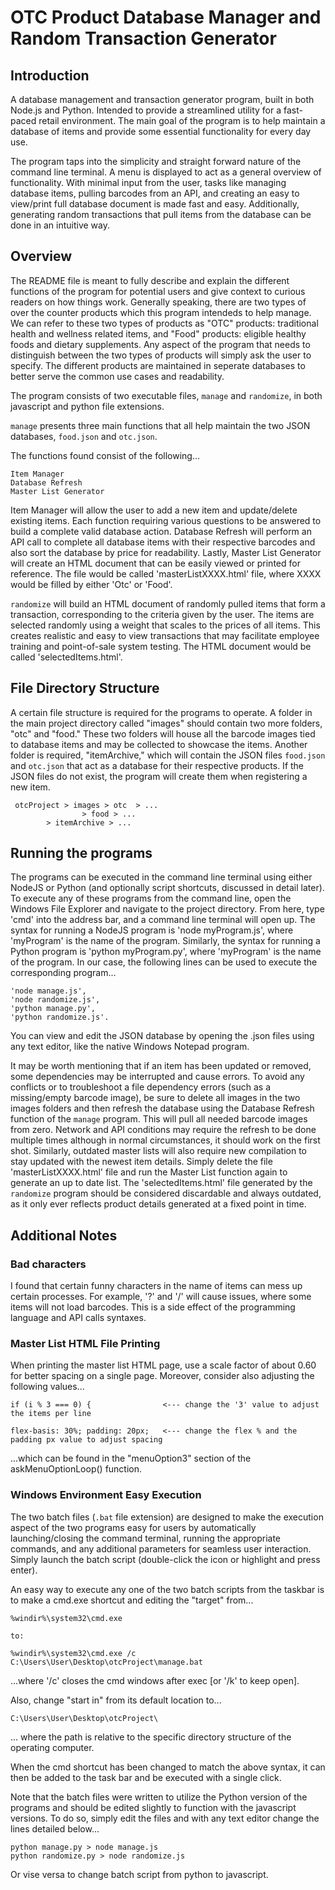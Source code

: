 # OTC Product Database Manager and Random Transaction Generator

## Introduction

A database management and transaction generator program, built in both Node.js and Python. Intended to provide a streamlined utility for a fast-paced retail environment. The main goal of the program is to help maintain a database of items and provide some essential functionality for every day use.

The program taps into the simplicity and straight forward nature of the command line terminal. A menu is displayed to act as a general overview of functionality. With minimal input from the user, tasks like managing database items, pulling barcodes from an API, and creating an easy to view/print full database document is made fast and easy. Additionally, generating random transactions that pull items from the database can be done in an intuitive way.

## Overview

The README file is meant to fully describe and explain the different functions of the program for potential users and give context to curious readers on how things work. Generally speaking, there are two types of over the counter products which this program intendeds to help manage. We can refer to these two types of products as "OTC" products: traditional health and wellness related items, and "Food" products: eligible healthy foods and dietary supplements. Any aspect of the program that needs to distinguish between the two types of products will simply ask the user to specify. The different products are maintained in seperate databases to better serve the common use cases and readability.

The program consists of two executable files, `manage` and `randomize`, in both javascript and python file extensions.

`manage` presents three main functions that all help maintain the two JSON databases, `food.json` and `otc.json`.

The functions found consist of the following...

	Item Manager
	Database Refresh
	Master List Generator

Item Manager will allow the user to add a new item and update/delete existing items. Each function requiring various questions to be answered to build a complete valid database action. Database Refresh will perform an API call to complete all database items with their respective barcodes and also sort the database by price for readability. Lastly, Master List Generator will create an HTML document that can be easily viewed or printed for reference. The file would be called 'masterListXXXX.html' file, where XXXX would be filled by either 'Otc' or 'Food'.

`randomize` will build an HTML document of randomly pulled items that form a transaction, corresponding to the criteria given by the user. The items are selected randomly using a weight that scales to the prices of all items. This creates realistic and easy to view transactions that may facilitate employee training and point-of-sale system testing. The HTML document would be called 'selectedItems.html'.

## File Directory Structure

A certain file structure is required for the programs to operate. A folder in the main project directory called "images" should contain two more folders, "otc" and "food." These two folders will house all the barcode images tied to database items and may be collected to showcase the items. Another folder is required, "itemArchive," which will contain the JSON files `food.json` and `otc.json` that act as a database for their respective products. If the JSON files do not exist, the program will create them when registering a new item.

	 otcProject	> images > otc  > ...
			  	   	> food > ...
		 	> itemArchive > ...

## Running the programs

The programs can be executed in the command line terminal using either NodeJS or Python (and optionally script shortcuts, discussed in detail later). To execute any of these programs from the command line, open the Windows File Explorer and navigate to the project directory. From here, type 'cmd' into the address bar, and a command line terminal will open up. The syntax for running a NodeJS program is 'node myProgram.js', where 'myProgram' is the name of the program. Similarly, the syntax for running a Python program is 'python myProgram.py', where 'myProgram' is the name of the program. In our case, the following lines can be used to execute the corresponding program...

	'node manage.js',
	'node randomize.js',
	'python manage.py',
	'python randomize.js'.

You can view and edit the JSON database by opening the .json files using any text editor, like the native Windows Notepad program.

It may be worth mentioning that if an item has been updated or removed, some dependencies may be interrupted and cause errors. To avoid any conflicts or to troubleshoot a file dependency errors (such as a missing/empty barcode image), be sure to delete all images in the two images folders and then refresh the database using the Database Refresh function of the `manage` program. This will pull all needed barcode images from zero. Network and API conditions may require the refresh to be done multiple times although in normal circumstances, it should work on the first shot. Similarly, outdated master lists will also require new compilation to stay updated with the newest item details. Simply delete the file 'masterListXXXX.html' file and run the Master List function again to generate an up to date list. The 'selectedItems.html' file generated by the `randomize` program should be considered discardable and always outdated, as it only ever reflects product details generated at a fixed point in time.

## Additional Notes

### Bad characters

I found that certain funny characters in the name of items can mess up certain processes. For example, '?' and '/' will cause issues, where some items will not load barcodes. This is a side effect of the programming language and API calls syntaxes.

### Master List HTML File Printing

When printing the master list HTML page, use a scale factor of about 0.60 for better spacing on a single page. Moreover, consider also adjusting the following values...

	if (i % 3 === 0) {                <--- change the '3' value to adjust the items per line

	flex-basis: 30%; padding: 20px;   <--- change the flex % and the padding px value to adjust spacing

...which can be found in the "menuOption3" section of the askMenuOptionLoop() function.

### Windows Environment Easy Execution

The two batch files (`.bat` file extension) are designed to make the execution aspect of the two programs easy for users by automatically launching/closing the command terminal, running the appropriate commands, and any additional parameters for seamless user interaction. Simply launch the batch script (double-click the icon or highlight and press enter).

An easy way to execute any one of the two batch scripts from the taskbar is to make a cmd.exe shortcut and editing the "target" from...

	%windir%\system32\cmd.exe

	to:

	%windir%\system32\cmd.exe /c C:\Users\User\Desktop\otcProject\manage.bat

...where '/c' closes the cmd windows after exec [or '/k' to keep open].

Also, change "start in" from
its default location to...

	C:\Users\User\Desktop\otcProject\

... where the path is relative to the specific directory structure of the operating computer.

When the cmd shortcut has been changed to match the above syntax,
it can then be added to the task bar and be executed with a single click.

Note that the batch files were written to utilize the Python version of the programs and should be edited slightly to function with the javascript versions. To do so, simply edit the files and with any text editor change the lines detailed below...

	python manage.py > node manage.js
	python randomize.py > node randomize.js

Or vise versa to change batch script from python to javascript.